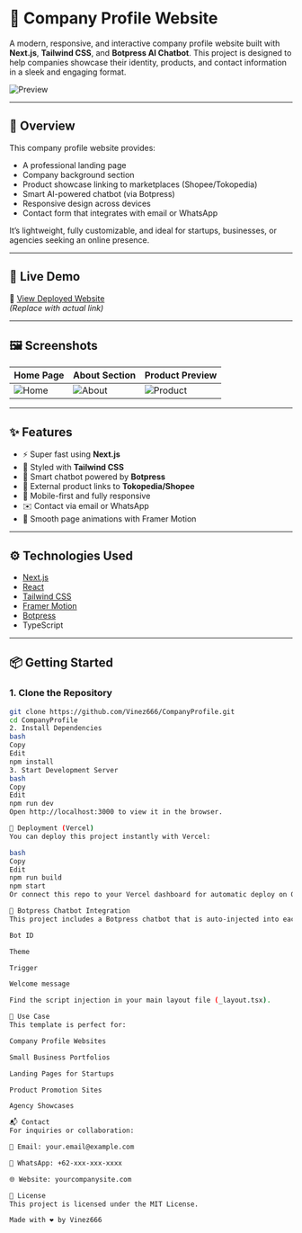 # 🏢 Company Profile Website

A modern, responsive, and interactive company profile website built with **Next.js**, **Tailwind CSS**, and **Botpress AI Chatbot**. This project is designed to help companies showcase their identity, products, and contact information in a sleek and engaging format.

![Preview](https://github.com/Vinez666/CompanyProfile/blob/master/public/preview.png?raw=true)

---

## 📌 Overview

This company profile website provides:

- A professional landing page
- Company background section
- Product showcase linking to marketplaces (Shopee/Tokopedia)
- Smart AI-powered chatbot (via Botpress)
- Responsive design across devices
- Contact form that integrates with email or WhatsApp

It’s lightweight, fully customizable, and ideal for startups, businesses, or agencies seeking an online presence.

---

## 🚀 Live Demo

🔗 [View Deployed Website](https://your-vercel-link.vercel.app)  
*(Replace with actual link)*

---

## 🖼️ Screenshots

| Home Page | About Section | Product Preview |
|-----------|----------------|-----------------|
| ![Home](https://github.com/Vinez666/CompanyProfile/blob/master/preview.png?raw=true) | ![About](https://github.com/Vinez666/CompanyProfile/blob/public/about.png?raw=true) | ![Product](https://github.com/Vinez666/CompanyProfile/blob/public/product.png?raw=true) |

---

## ✨ Features

- ⚡ Super fast using **Next.js**
- 🎨 Styled with **Tailwind CSS**
- 🧠 Smart chatbot powered by **Botpress**
- 🛒 External product links to **Tokopedia/Shopee**
- 📱 Mobile-first and fully responsive
- ✉️ Contact via email or WhatsApp
- 🎥 Smooth page animations with Framer Motion

---

## ⚙️ Technologies Used

- [Next.js](https://nextjs.org/)
- [React](https://reactjs.org/)
- [Tailwind CSS](https://tailwindcss.com/)
- [Framer Motion](https://www.framer.com/motion/)
- [Botpress](https://botpress.com/)
- TypeScript

---

## 📦 Getting Started

### 1. Clone the Repository

```bash
git clone https://github.com/Vinez666/CompanyProfile.git
cd CompanyProfile
2. Install Dependencies
bash
Copy
Edit
npm install
3. Start Development Server
bash
Copy
Edit
npm run dev
Open http://localhost:3000 to view it in the browser.

🚀 Deployment (Vercel)
You can deploy this project instantly with Vercel:

bash
Copy
Edit
npm run build
npm start
Or connect this repo to your Vercel dashboard for automatic deploy on Git push.

🤖 Botpress Chatbot Integration
This project includes a Botpress chatbot that is auto-injected into each page. You can customize:

Bot ID

Theme

Trigger

Welcome message

Find the script injection in your main layout file (_layout.tsx).

🧠 Use Case
This template is perfect for:

Company Profile Websites

Small Business Portfolios

Landing Pages for Startups

Product Promotion Sites

Agency Showcases

📬 Contact
For inquiries or collaboration:

📧 Email: your.email@example.com

💬 WhatsApp: +62-xxx-xxx-xxxx

🌐 Website: yourcompanysite.com

📄 License
This project is licensed under the MIT License.

Made with ❤️ by Vinez666

